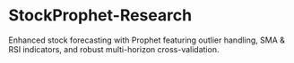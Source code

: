 # StockProphet-Research
Enhanced stock forecasting with Prophet featuring outlier handling, SMA &amp; RSI indicators, and robust multi-horizon cross-validation.

